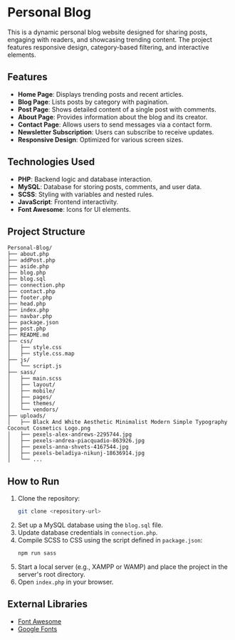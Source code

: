 # Personal Blog

This is a dynamic personal blog website designed for sharing posts, engaging with readers, and showcasing trending content. The project features responsive design, category-based filtering, and interactive elements.

## Features

- **Home Page**: Displays trending posts and recent articles.
- **Blog Page**: Lists posts by category with pagination.
- **Post Page**: Shows detailed content of a single post with comments.
- **About Page**: Provides information about the blog and its creator.
- **Contact Page**: Allows users to send messages via a contact form.
- **Newsletter Subscription**: Users can subscribe to receive updates.
- **Responsive Design**: Optimized for various screen sizes.

## Technologies Used

- **PHP**: Backend logic and database interaction.
- **MySQL**: Database for storing posts, comments, and user data.
- **SCSS**: Styling with variables and nested rules.
- **JavaScript**: Frontend interactivity.
- **Font Awesome**: Icons for UI elements.

## Project Structure

```
Personal-Blog/
├── about.php
├── addPost.php
├── aside.php
├── blog.php
├── blog.sql
├── connection.php
├── contact.php
├── footer.php
├── head.php
├── index.php
├── navbar.php
├── package.json
├── post.php
├── README.md
├── css/
│   ├── style.css
│   ├── style.css.map
├── js/
│   └── script.js
├── sass/
│   ├── main.scss
│   ├── layout/
│   ├── mobile/
│   ├── pages/
│   ├── themes/
│   └── vendors/
├── uploads/
│   ├── Black And White Aesthetic Minimalist Modern Simple Typography Coconut Cosmetics Logo.png
│   ├── pexels-alex-andrews-2295744.jpg
│   ├── pexels-andrea-piacquadio-863926.jpg
│   ├── pexels-anna-shvets-4167544.jpg
│   ├── pexels-beladiya-nikunj-18636914.jpg
│   └── ...
```

## How to Run

1. Clone the repository:
   ```bash
   git clone <repository-url>
   ```
2. Set up a MySQL database using the `blog.sql` file.
3. Update database credentials in `connection.php`.
4. Compile SCSS to CSS using the script defined in `package.json`:
   ```bash
   npm run sass
   ```
5. Start a local server (e.g., XAMPP or WAMP) and place the project in the server's root directory.
6. Open `index.php` in your browser.



## External Libraries

- [Font Awesome](https://fontawesome.com/)
- [Google Fonts](https://fonts.google.com/)

